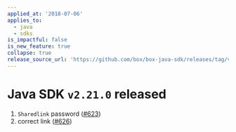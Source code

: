 ```yaml
---
applied_at: '2018-07-06'
applies_to:
  - java
  - sdks
is_impactful: false
is_new_feature: true
collapse: true
release_source_url: 'https://github.com/box/box-java-sdk/releases/tag/v2.21.0'
---
```


# Java SDK `v2.21.0` released

1. `Sharedlink` password ([#623](https://github.com/box/box-java-sdk/pull/623))
2. correct link ([#626](https://github.com/box/box-java-sdk/pull/626))